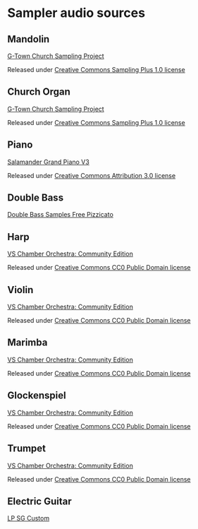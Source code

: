 # Sampler audio sources

## Mandolin

[G-Town Church Sampling Project](https://archive.org/details/g-town-church-sampling-project)

Released under [Creative Commons Sampling Plus 1.0 license](http://creativecommons.org/licenses/sampling+/1.0/)

## Church Organ

[G-Town Church Sampling Project](https://archive.org/details/g-town-church-sampling-project)

Released under [Creative Commons Sampling Plus 1.0 license](http://creativecommons.org/licenses/sampling+/1.0/)

## Piano

[Salamander Grand Piano V3](https://archive.org/details/SalamanderGrandPianoV3)

Released under [Creative Commons Attribution 3.0 license](http://creativecommons.org/licenses/by/3.0/)

## Double Bass

[Double Bass Samples Free Pizzicato](http://patcharena.com/double-bass-samples-free-pizzicato-instrument-in-sfz-format/)

## Harp
[VS Chamber Orchestra: Community Edition](http://vis.versilstudios.net/vsco-community.html)

Released under [Creative Commons CC0 Public Domain license](https://github.com/sgossner/VSCO-2-CE/blob/master/LICENSE)

## Violin
[VS Chamber Orchestra: Community Edition](http://vis.versilstudios.net/vsco-community.html)

Released under [Creative Commons CC0 Public Domain license](https://github.com/sgossner/VSCO-2-CE/blob/master/LICENSE)

## Marimba
[VS Chamber Orchestra: Community Edition](http://vis.versilstudios.net/vsco-community.html)

Released under [Creative Commons CC0 Public Domain license](https://github.com/sgossner/VSCO-2-CE/blob/master/LICENSE)

## Glockenspiel
[VS Chamber Orchestra: Community Edition](http://vis.versilstudios.net/vsco-community.html)

Released under [Creative Commons CC0 Public Domain license](https://github.com/sgossner/VSCO-2-CE/blob/master/LICENSE)

## Trumpet
[VS Chamber Orchestra: Community Edition](http://vis.versilstudios.net/vsco-community.html)

Released under [Creative Commons CC0 Public Domain license](https://github.com/sgossner/VSCO-2-CE/blob/master/LICENSE)

## Electric Guitar
[LP SG Custom](http://free.chokehold.net/kriminal-lp-sgc/)
